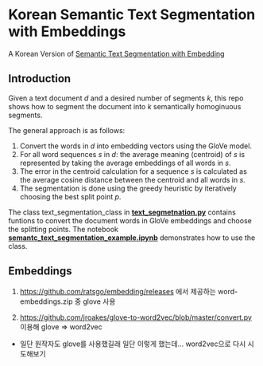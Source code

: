 # Korean Semantic Text Segmentation with Embeddings

A Korean Version of [Semantic Text Segmentation with Embedding](https://github.com/ReemHal/Semantic-Text-Segmentation-with-Embeddings)

## Introduction

Given a text document *d* and a desired number of segments *k*, 
this repo shows how to segment the document into *k* semantically homoginuous segments. 

The general approach is as follows:
1. Convert the words in *d* into embedding vectors using the GloVe model.
2. For all word sequences *s* in *d*: the average meaning (centroid) of *s* is represented by taking the average embeddings of all words in *s*.
3. The error in the centroid calculation for a sequence *s* is calculated as the average cosine distance between the centroid and all words in *s*.
4. The segmentation is done using the greedy heuristic by iteratively choosing the best split point *p*.


The class text_segmentation_class in __[text_segmetnation.py](https://github.com/ReemHal/Semantic-Text-Segmentation-with-Embeddings/blob/master/text_segmentation.py)__ contains funtions to convert the document
words in GloVe embeddings and choose the splitting points. The notebook __[semantc_text_segmentation_example.ipynb](https://github.com/ReemHal/Semantic-Text-Segmentation-with-Embeddings/blob/master/semantc_text_segmentation_example.ipynb)__
demonstrates how to use the class.

<a name="tech"><a/>

## Embeddings

1) https://github.com/ratsgo/embedding/releases 에서 제공하는 word-embeddings.zip 중 glove 사용

2) https://github.com/jroakes/glove-to-word2vec/blob/master/convert.py 이용해 glove => word2vec

* 일단 원작자도 glove를 사용했길래 일단 이렇게 했는데... word2vec으로 다시 시도해보기

